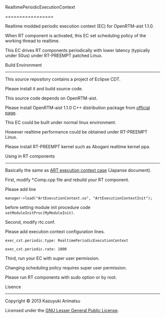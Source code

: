 RealtimePeriodicExecutionContext

=================



Realtime modded periodic execution context (EC) for OpenRTM-aist 1.1.0.



When RT component is activated, this EC set scheduling policy of the working thread to realtime.

This EC drives RT components periodically with lower latency (typically under 50us) under RT-PREEMPT patched Linux.



Build Environment

------



This source repository contains a project of Eclipse CDT.

Please install it and build source code.



This source code depends on OpenRTM-aist.

Please install OpenRTM-aist 1.1.0 C++ distribution package from [official page][openrtm].



This EC could be built under normal linux environment.

However realtime performance could be obtained under RT-PREEMPT Linux.

Please install RT-PREEMPT kernel such as Abogani realtime kernel ppa.



[openrtm]: http://www.openrtm.org



Using in RT components

------



Basically the same as [ART execution context case][art] (Japanse document).



First, modify *.Comp.cpp file and rebuild your RT component.  

Please add line



    manager->load("ArtExecutionContext.so", "ArtExecutionContextInit");



before setting module init procedure code `setModuleInitProc(MyModuleInit)`.



Second, modify rtc.conf.  

Please add execution context configuration lines.



    exec_cxt.periodic.type: RealtimePeriodicExecutionContext

    exec_cxt.periodic.rate: 1000



Third, run your EC with super user permission.  

Changing scheduling policy requires super user permission.

Please run RT components with sudo option or by root.



[art]:http://www.openrtm.org/openrtm/ja/content/artlinux%E7%94%A8%E5%AE%9F%E8%A1%8C%E3%82%B3%E3%83%B3%E3%83%86%E3%82%AD%E3%82%B9%E3%83%88



Lisence

------



Copyright &copy; 2013 Kazuyuki Arimatsu  

Licensed under the [GNU Lesser General Public License][LGPL].



[LGPL]: http://www.gnu.org/copyleft/lesser.html 
